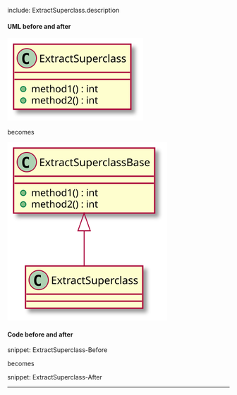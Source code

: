 

include: ExtractSuperclass.description

#### UML before and after

![ExtractSuperclass - Before](uml/Before/Extract/ExtractSuperclass.svg?raw=true)

becomes

![ExtractSuperclass - After](uml/After/Extract/ExtractSuperclass.svg?raw=true)

#### Code before and after

snippet: ExtractSuperclass-Before

becomes

snippet: ExtractSuperclass-After

-----

